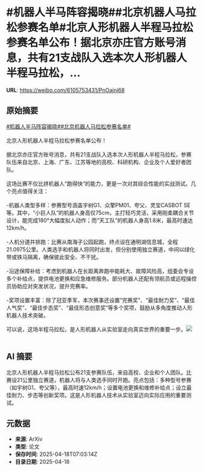 # #机器人半马阵容揭晓##北京机器人马拉松参赛名单#北京人形机器人半程马拉松参赛名单公布！据北京亦庄官方账号消息，共有21支战队入选本次人形机器人半程马拉松，...

**URL**: https://weibo.com/6105753431/PnOajnj68

## 原始摘要

<a href="https://m.weibo.cn/search?containerid=231522type%3D1%26t%3D10%26q%3D%23%E6%9C%BA%E5%99%A8%E4%BA%BA%E5%8D%8A%E9%A9%AC%E9%98%B5%E5%AE%B9%E6%8F%AD%E6%99%93%23&amp;extparam=%23%E6%9C%BA%E5%99%A8%E4%BA%BA%E5%8D%8A%E9%A9%AC%E9%98%B5%E5%AE%B9%E6%8F%AD%E6%99%93%23" data-hide=""><span class="surl-text">#机器人半马阵容揭晓#</span></a><a href="https://m.weibo.cn/search?containerid=231522type%3D1%26t%3D10%26q%3D%23%E5%8C%97%E4%BA%AC%E6%9C%BA%E5%99%A8%E4%BA%BA%E9%A9%AC%E6%8B%89%E6%9D%BE%E5%8F%82%E8%B5%9B%E5%90%8D%E5%8D%95%23&amp;extparam=%23%E5%8C%97%E4%BA%AC%E6%9C%BA%E5%99%A8%E4%BA%BA%E9%A9%AC%E6%8B%89%E6%9D%BE%E5%8F%82%E8%B5%9B%E5%90%8D%E5%8D%95%23" data-hide=""><span class="surl-text">#北京机器人马拉松参赛名单#</span></a><br><br>北京人形机器人半程马拉松参赛名单公布！<br><br>据北京亦庄官方账号消息，共有21支战队入选本次人形机器人半程马拉松，参赛队伍来自北京、上海、广东、江苏等地的高校、科研机构、企业及个人爱好者团队。<br><br>这场比赛不仅比拼机器人“跑得快”的能力，更是一次对其综合性能的实战测试。几个亮点值得关注：<br><br>-机器人类型多样：参赛型号涵盖宇树G1、众擎PM01、夸父、灵宝CASBOT SE等。其中，“小巨人队”的机器人身高仅75cm，主打轻巧灵活，采用刚柔耦合关节设计，能完成180°大幅度拟人动作；而“天工队”的机器人身高1.8米，最高时速达12km/h。<br><br>-人机分道并排跑：比赛从南海子公园起跑，终点设在通明湖信息城，全程21.0975公里。人类选手和机器人将同时出发，但分别使用独立赛道，中间以绿化带或铁马隔离，确保彼此安全、不干扰。<br><br>-沿途保障补给：考虑到机器人在长距离奔跑中能耗大、故障风险高，组委会专设多个补给点，提供电池更换和应急维修服务。部分机器人还配有领航员或远程操控员协助应对突发状况，提升完赛率。<br><br>-奖项设置丰富：除了冠亚季军，本次赛事还设置“完赛奖”、“最佳耐力奖”、“最佳人气奖”、“最佳步态奖”、“最佳形态创意奖”等多个奖项，鼓励从多角度推动人形机器人技术突破。<br><br>可以说，这场半程马拉松，是人形机器人从实验室走向真实世界的重要一步。<img style="" src="https://tvax3.sinaimg.cn/large/006Fd7o3gy1i0ksyjmgg4j30zk0ym1kx.jpg" referrerpolicy="no-referrer"><br><br>

## AI 摘要

北京人形机器人半程马拉松公布21支参赛队伍，来自高校、企业和个人团队。比赛设21公里独立赛道，机器人将与人类选手同时开跑。亮点包括：多种型号参赛（如宇树G1、夸父等），最高时速12km/h；设置电池更换和维修补给点；设立最佳耐力、步态等创新奖项。这是人形机器人技术从实验室迈向实际应用的重要测试。

## 元数据

- **来源**: ArXiv
- **类型**: 论文
- **保存时间**: 2025-04-18T07:03:14Z
- **目录日期**: 2025-04-18
